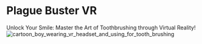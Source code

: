 # Plague Buster VR
Unlock Your Smile: Master the Art of Toothbrushing through Virtual Reality!
![cartoon_boy_wearing_vr_headset_and_using_for_tooth_brushing](https://github.com/CheongYeeMing/Plague-Buster-VR/assets/72136453/99a0b07f-c4b1-4451-acf3-ab6bee771663)
